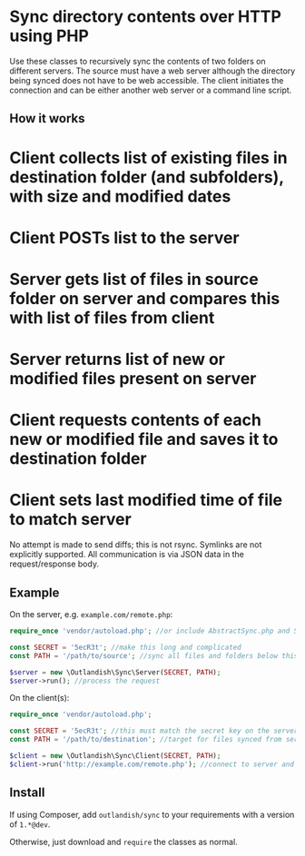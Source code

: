 Sync directory contents over HTTP using PHP
===

Use these classes to recursively sync the contents of two folders on different servers. The source must have
a web server although the directory being synced does not have to be web accessible. The client initiates the
connection and can be either another web server or a command line script.

How it works
---

# Client collects list of existing files in destination folder (and subfolders), with size and modified dates
# Client POSTs list to the server
# Server gets list of files in source folder on server and compares this with list of files from client
# Server returns list of new or modified files present on server
# Client requests contents of each new or modified file and saves it to destination folder
# Client sets last modified time of file to match server

No attempt is made to send diffs; this is not rsync. Symlinks are not explicitly supported. All communication
is via JSON data in the request/response body.

Example
---

On the server, e.g. `example.com/remote.php`:

```php
require_once 'vendor/autoload.php'; //or include AbstractSync.php and Server.php

const SECRET = '5ecR3t'; //make this long and complicated
const PATH = '/path/to/source'; //sync all files and folders below this path

$server = new \Outlandish\Sync\Server(SECRET, PATH);
$server->run(); //process the request
```

On the client(s):

```php
require_once 'vendor/autoload.php';

const SECRET = '5ecR3t'; //this must match the secret key on the server
const PATH = '/path/to/destination'; //target for files synced from server

$client = new \Outlandish\Sync\Client(SECRET, PATH);
$client->run('http://example.com/remote.php'); //connect to server and start sync
```

Install
---

If using Composer, add `outlandish/sync` to your requirements with a version of `1.*@dev`.

Otherwise, just download and `require` the classes as normal.

